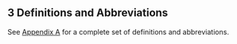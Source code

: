 <div class="breaker"></div>
<a name="sec3"></a>

## 3 Definitions and Abbreviations

See [Appendix A](#def-and-acr) for a complete set of definitions and abbreviations.
